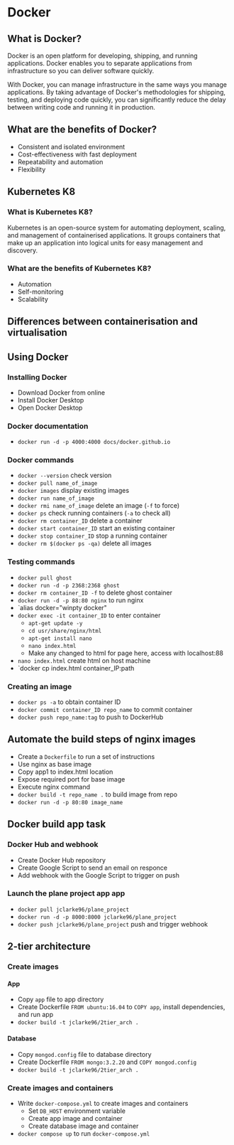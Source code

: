 # Docker
## What is Docker?
Docker is an open platform for developing, shipping, and running applications. Docker enables you to separate applications from infrastructure so you can deliver software quickly.

With Docker, you can manage infrastructure in the same ways you manage applications. By taking advantage of Docker's methodologies for shipping, testing, and deploying code quickly, you can significantly reduce the delay between writing code and running it in production.

## What are the benefits of Docker?
- Consistent and isolated environment
- Cost-effectiveness with fast deployment
- Repeatability and automation
- Flexibility

## Kubernetes K8
### What is Kubernetes K8?
Kubernetes is an open-source system for automating deployment, scaling, and management of containerised applications. It groups containers that make up an application into logical units for easy management and discovery.

### What are the benefits of Kubernetes K8?
- Automation
- Self-monitoring
- Scalability

## Differences between containerisation and virtualisation


## Using Docker
### Installing Docker
- Download Docker from online
- Install Docker Desktop
- Open Docker Desktop

### Docker documentation
- `docker run -d -p 4000:4000 docs/docker.github.io`

### Docker commands
- `docker --version` check version
- `docker pull name_of_image`
- `docker images` display existing images
- `docker run name_of_image`
- `docker rmi name_of_image` delete an image (`-f` to force)
- `docker ps` check running containers (`-a` to check all)
- `docker rm container_ID` delete a container
- `docker start container_ID` start an existing container
- `docker stop container_ID` stop a running container
- `docker rm $(docker ps -qa)` delete all images

### Testing commands
- `docker pull ghost`
- `docker run -d -p 2368:2368 ghost`
- `docker rm container_ID -f` to delete ghost container
- `docker run -d -p 88:80 nginx` to run nginx
- `alias docker="winpty docker"
- `docker exec -it container_ID` to enter container
	- `apt-get update -y`
	- `cd usr/share/nginx/html`
	- `apt-get install nano`
	- `nano index.html`
	- Make any changed to html for page here, access with localhost:88
- `nano index.html` create html on host machine
- `docker cp index.html container_IP:path

### Creating an image
- `docker ps -a` to obtain container ID
- `docker commit container_ID repo_name` to commit container
- `docker push repo_name:tag` to push to DockerHub

## Automate the build steps of nginx images
- Create a `Dockerfile` to run a set of instructions
- Use nginx as base image
- Copy app1 to index.html location
- Expose required port for base image
- Execute nginx command
- `docker build -t repo_name .` to build image from repo
- `docker run -d -p 80:80 image_name`

## Docker build app task
### Docker Hub and webhook
- Create Docker Hub repository
- Create Google Script to send an email on responce
- Add webhook with the Google Script to trigger on push

### Launch the plane project app app
- `docker pull jclarke96/plane_project`
- `docker run -d -p 8000:8000 jclarke96/plane_project`
- `docker push jclarke96/plane_project` push and trigger webhook

## 2-tier architecture
### Create images
#### App
- Copy `app` file to app directory
- Create Dockerfile `FROM ubuntu:16.04` to `COPY app`, install dependencies, and run app
- `docker build -t jclarke96/2tier_arch .`

#### Database
- Copy `mongod.config` file to database directory
- Create Dockerfile `FROM mongo:3.2.20` and `COPY mongod.config`
- `docker build -t jclarke96/2tier_arch .`

### Create images and containers
- Write `docker-compose.yml` to create images and containers
	- Set `DB_HOST` environment variable
	- Create app image and container
	- Create database image and container
- `docker compose up` to run `docker-compose.yml`
